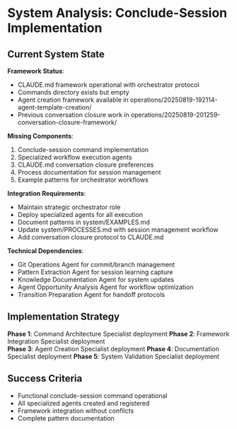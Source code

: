 # System Analysis: Conclude-Session Implementation

## Current System State

**Framework Status**: 
- CLAUDE.md framework operational with orchestrator protocol
- Commands directory exists but empty
- Agent creation framework available in operations/20250819-192114-agent-template-creation/
- Previous conversation closure work in operations/20250819-201259-conversation-closure-framework/

**Missing Components**:
1. Conclude-session command implementation
2. Specialized workflow execution agents
3. CLAUDE.md conversation closure preferences
4. Process documentation for session management
5. Example patterns for orchestrator workflows

**Integration Requirements**:
- Maintain strategic orchestrator role
- Deploy specialized agents for all execution
- Document patterns in system/EXAMPLES.md
- Update system/PROCESSES.md with session management workflow
- Add conversation closure protocol to CLAUDE.md

**Technical Dependencies**:
- Git Operations Agent for commit/branch management
- Pattern Extraction Agent for session learning capture
- Knowledge Documentation Agent for system updates
- Agent Opportunity Analysis Agent for workflow optimization
- Transition Preparation Agent for handoff protocols

## Implementation Strategy

**Phase 1**: Command Architecture Specialist deployment
**Phase 2**: Framework Integration Specialist deployment  
**Phase 3**: Agent Creation Specialist deployment
**Phase 4**: Documentation Specialist deployment
**Phase 5**: System Validation Specialist deployment

## Success Criteria

- Functional conclude-session command operational
- All specialized agents created and registered
- Framework integration without conflicts
- Complete pattern documentation
